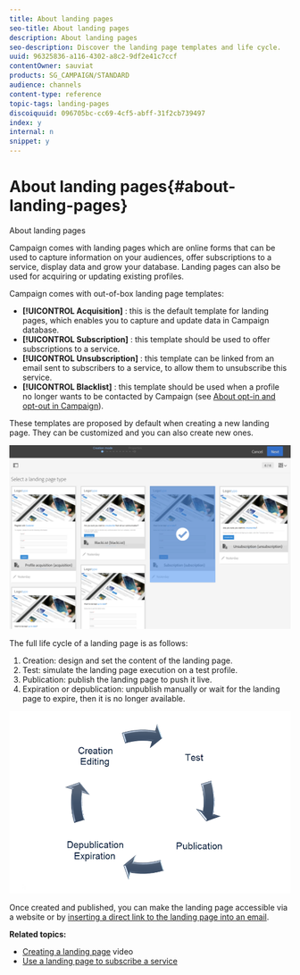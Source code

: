 ```yaml
---
title: About landing pages
seo-title: About landing pages
description: About landing pages
seo-description: Discover the landing page templates and life cycle.
uuid: 96325836-a116-4302-a8c2-9df2e41c7ccf
contentOwner: sauviat
products: SG_CAMPAIGN/STANDARD
audience: channels
content-type: reference
topic-tags: landing-pages
discoiquuid: 096705bc-cc69-4cf5-abff-31f2cb739497
index: y
internal: n
snippet: y
---
```


# About landing pages{#about-landing-pages}

About landing pages

Campaign comes with landing pages which are online forms that can be used to capture information on your audiences, offer subscriptions to a service, display data and grow your database. Landing pages can also be used for acquiring or updating existing profiles.

Campaign comes with out-of-box landing page templates:

* **[!UICONTROL Acquisition]** : this is the default template for landing pages, which enables you to capture and update data in Campaign database.
* **[!UICONTROL Subscription]** : this template should be used to offer subscriptions to a service.
* **[!UICONTROL Unsubscription]** : this template can be linked from an email sent to subscribers to a service, to allow them to unsubscribe this service.
* **[!UICONTROL Blacklist]** : this template should be used when a profile no longer wants to be contacted by Campaign (see [About opt-in and opt-out in Campaign](../../audiences/using/about-opt-in-and-opt-out-in-campaign.md)).

These templates are proposed by default when creating a new landing page. They can be customized and you can also create new ones.

![](assets/lp_creation_1.png)

The full life cycle of a landing page is as follows:

1. Creation: design and set the content of the landing page.
1. Test: simulate the landing page execution on a test profile.
1. Publication: publish the landing page to push it live.
1. Expiration or depublication: unpublish manually or wait for the landing page to expire, then it is no longer available.

![](assets/lp_livecycle.png)

Once created and published, you can make the landing page accessible via a website or by [inserting a direct link to the landing page into an email](../../designing/using/inserting-a-link.md).

**Related topics:**

* [Creating a landing page](https://helpx.adobe.com/campaign/kt/acs/using/acs-create-edit-landing-page-feature-video-use.html) video
* [Use a landing page to subscribe a service](../../audiences/using/creating-a-service.md)

